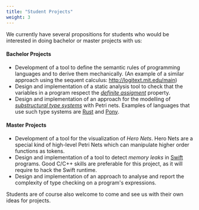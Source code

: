 ```yaml
---
title: "Student Projects"
weight: 3
---
```


We currently have several propositions for students who would be interested in doing bachelor or master projects with us:

#### Bachelor Projects

* Development of a tool to define the semantic rules of programming languages and to derive them mechanically. (An example of a similar approach using the sequent calculus: http://logitext.mit.edu/main)
* Design and implementation of a static analysis tool to check that the variables in a program respect the [*definite assigment*](https://docs.microsoft.com/en-us/dotnet/csharp/language-reference/language-specification/variables) property.
* Design and implementation of an approach for the modelling of [*substructural type systems*](https://en.wikipedia.org/wiki/Substructural_type_system) with Petri nets. Examples of languages that use such type systems are [Rust](https://www.rust-lang.org/fr) and [Pony](https://www.ponylang.io/).

#### Master Projects

* Development of a tool for the visualization of *Hero Nets*. Hero Nets are a special kind of high-level Petri Nets which can manipulate higher order functions as tokens.
* Design and implementation of a tool to detect *memory leaks* in [Swift](https://swift.org/) programs. Good C/C++ skills are preferable for this project, as it will require to hack the Swift runtime.
* Design and implementation of an approach to analyse and report the complexity of type checking on a program's expressions.

Students are of course also welcome to come and see us with their own ideas for projects.
